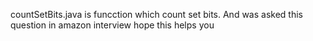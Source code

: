 countSetBits.java is funcction which count set bits.
And was asked this question in amazon interview hope this helps you
